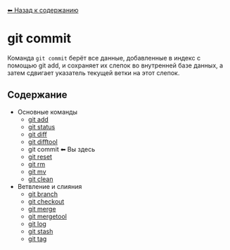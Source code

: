 [⬅ Назад к содержанию](../README.md)

# git commit

Команда `git commit` берёт все данные, добавленные в индекс с помощью git add, и сохраняет их слепок во внутренней базе данных, а затем сдвигает указатель текущей ветки на этот слепок.

## Содержание
- Основные команды
  - [git add](./add.md)
  - [git status](./status.md)
  - [git diff](./diff.md)
  - [git difftool](./difftool.md)
  - git commit ⬅ Вы здесь
  - [git reset](./reset.md)
  - [git rm](./rm.md)
  - [git mv](./mv.md)
  - [git clean](./clean.md)
- Ветвление и слияния
  - [git branch](./branch.md)
  - [git checkout](./checkout.md)
  - [git merge](./merge.md)
  - [git mergetool](./mergetool.md)
  - [git log](./log.md)
  - [git stash](./stash.md)
  - [git tag](./tag.md)